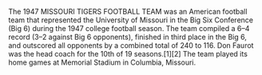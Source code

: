 The 1947 MISSOURI TIGERS FOOTBALL TEAM was an American football team that represented the University of Missouri in the Big Six Conference (Big 6) during the 1947 college football season. The team compiled a 6–4 record (3–2 against Big 6 opponents), finished in third place in the Big 6, and outscored all opponents by a combined total of 240 to 116. Don Faurot was the head coach for the 10th of 19 seasons.[1][2] The team played its home games at Memorial Stadium in Columbia, Missouri.
